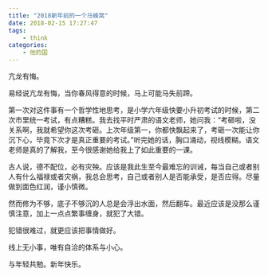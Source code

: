 ```yaml
---
title: "2018新年前的一个马蜂窝"
date: 2018-02-15 17:27:47
tags:
    - think
categories:
    - 他的国
---
```


亢龙有悔。

<!-- more -->

易经说亢龙有悔，当你春风得意的时候，马上可能马失前蹄。

第一次对这件事有一个哲学性地思考，是小学六年级快要小升初考试的时候，第二次市里统一考试，有点糟糕。我去找平时严肃的语文老师，她问我：“考砸啦，没关系啊，我就希望你这次考砸。上次年级第一，你都快飘起来了，考砸一次能让你沉下心，毕竟下次才是真正重要的考试。”听完她的话，胸口涌动，视线模糊。语文老师是真的了解我，至今很感谢她给我上了如此重要的一课。

古人说，德不配位，必有灾殃。应该是我此生至今最难忘的训诫，每当自己或者别人有什么福禄或者灾祸，我总会思考，自己或者别人是否能承受，是否应得。尽量做到面色红润，谨小慎微。

然而修为不够，底子不够沉的人总是会浮出水面，然后翻车。最近应该是没那么谨慎注意，加上一点点繁事缠身，就犯了大错。

犯错很难过，就更应该把事情做好。

线上无小事，唯有自洽的体系与小心。

与年轻共勉。新年快乐。
